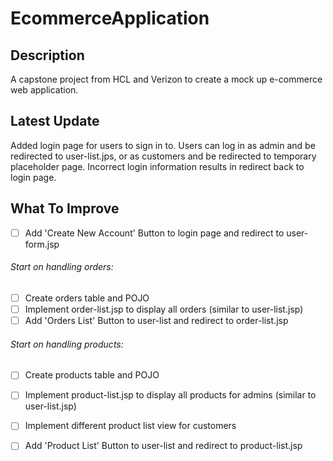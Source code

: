 # EcommerceApplication
## Description
A capstone project from HCL and Verizon to create a mock up e-commerce web application. 
## Latest Update
Added login page for users to sign in to. Users can log in as admin and be redirected to user-list.jps,
or as customers and be redirected to temporary placeholder page. Incorrect login information results in redirect back to login page.
## What To Improve
- [ ] Add 'Create New Account' Button to login page and redirect to user-form.jsp
###### Start on handling orders:
- [ ] Create orders table and POJO
- [ ] Implement order-list.jsp to display all orders (similar to user-list.jsp)
- [ ] Add 'Orders List' Button to user-list and redirect to order-list.jsp
###### Start on handling products:
- [ ] Create products table and POJO
- [ ] Implement product-list.jsp to display all products for admins (similar to user-list.jsp)
- [ ] Implement different product list view for customers
- [ ] Add 'Product List' Button to user-list and redirect to product-list.jsp

